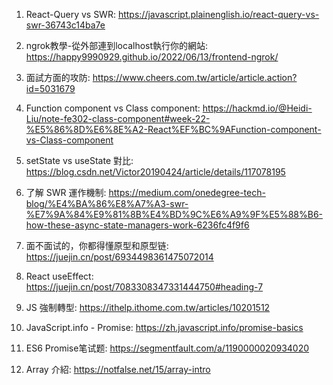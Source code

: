 1. React-Query vs SWR: https://javascript.plainenglish.io/react-query-vs-swr-36743c14ba7e

2. ngrok教學-從外部連到localhost執行你的網站: https://happy9990929.github.io/2022/06/13/frontend-ngrok/

3. 面試方面的攻防: https://www.cheers.com.tw/article/article.action?id=5031679

4. Function component vs Class component: https://hackmd.io/@Heidi-Liu/note-fe302-class-component#week-22-%E5%86%8D%E6%8E%A2-React%EF%BC%9AFunction-component-vs-Class-component

5. setState vs useState 對比: https://blog.csdn.net/Victor20190424/article/details/117078195

6. 了解 SWR 運作機制: https://medium.com/onedegree-tech-blog/%E4%BA%86%E8%A7%A3-swr-%E7%9A%84%E9%81%8B%E4%BD%9C%E6%A9%9F%E5%88%B6-how-these-async-state-managers-work-6236fc4f9f6

7. 面不面试的，你都得懂原型和原型链: https://juejin.cn/post/6934498361475072014

8. React useEffect: https://juejin.cn/post/7083308347331444750#heading-7

9. JS 強制轉型: https://ithelp.ithome.com.tw/articles/10201512

10. JavaScript.info - Promise: https://zh.javascript.info/promise-basics

11. ES6 Promise笔试题: https://segmentfault.com/a/1190000020934020

12. Array 介紹: https://notfalse.net/15/array-intro